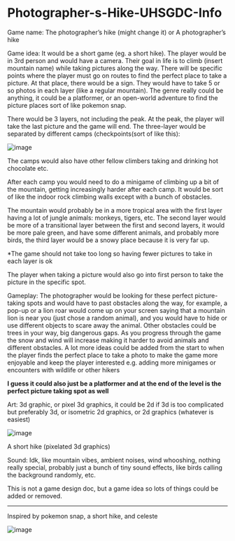 # Photographer-s-Hike-UHSGDC-Info

Game name: The photographer’s hike (might change it) or A photographer’s hike

Game idea: It would be a short game (eg. a short hike). The player would be in 3rd person and would have a camera. Their goal in life is to climb (insert mountain name) while taking pictures along the way. There will be specific points where the player must go on routes to find the perfect place to take a picture. At that place, there would be a sign. They would have to take 5 or so photos in each layer (like a regular mountain). The genre really could be anything, it could be a platformer, or an open-world adventure to find the picture places sort of like pokemon snap.

There would be 3 layers, not including the peak. At the peak, the player will take the last picture and the game will end. The three-layer would be separated by different camps (checkpoints(sort of like this):

![image](https://user-images.githubusercontent.com/95515701/221487631-aebdae1b-826b-472d-87ca-8ac56d2059f2.png)

The camps would also have other fellow climbers taking and drinking hot chocolate etc.

After each camp you would need to do a minigame of climbing up a bit of the mountain, getting increasingly harder after each camp. It would be sort of like the indoor rock climbing walls except with a bunch of obstacles.

The mountain would probably be in a more tropical area with the first layer having a lot of jungle animals: monkeys, tigers, etc. The second layer would be more of a transitional layer between the first and second layers, it would be more pale green, and have some different animals, and probably more birds, the third layer would be a snowy place because it is very far up.


*The game should not take too long so having fewer pictures to take in each layer is ok

The player when taking a picture would also go into first person to take the picture in the specific spot. 

Gameplay: The photographer would be looking for these perfect picture-taking spots and would have to past obstacles along the way, for example, a pop-up or a lion roar would come up on your screen saying that a mountain lion is near you (just chose a random animal), and you would have to hide or use different objects to scare away the animal. Other obstacles could be trees in your way, big dangerous gaps. As you progress through the game the snow and wind will increase making it harder to avoid animals and different obstacles. A lot more ideas could be added from the start to when the player finds the perfect place to take a photo to make the game more enjoyable and keep the player interested e.g. adding more minigames or encounters with wildlife or other hikers

**I guess it could also just be a platformer and at the end of the level is the perfect picture taking spot as well**



Art: 3d graphic, or pixel 3d graphics, it could be 2d if 3d is too complicated but preferably 3d, or isometric 2d graphics, or 2d graphics (whatever is easiest)

![image](https://user-images.githubusercontent.com/95515701/221487834-5e1b4d7b-a6f4-42b8-af85-45b8a9922df8.png)

A short hike (pixelated 3d graphics)


Sound: Idk, like mountain vibes, ambient noises, wind whooshing, nothing really special, probably just a bunch of tiny sound effects, like birds calling the background randomly, etc.

This is not a game design doc, but a game idea so lots of things could be added or removed.
____________________________________________________________________________
Inspired by pokemon snap, a short hike, and celeste

![image](https://user-images.githubusercontent.com/95515701/221487931-c496277a-3c44-4e8e-a83c-d0bd22a020d5.png)
